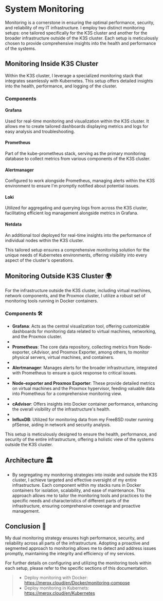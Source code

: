 # System Monitoring

Monitoring is a cornerstone in ensuring the optimal performance, security, and reliability of my IT infrastructure. I employ two distinct monitoring setups: one tailored specifically for the K3S cluster and another for the broader infrastructure outside of the K3S cluster. Each setup is meticulously chosen to provide comprehensive insights into the health and performance of the systems.

## Monitoring Inside K3S Cluster 

Within the K3S cluster, I leverage a specialized monitoring stack that integrates seamlessly with Kubernetes. This setup offers detailed insights into the health, performance, and logging of the cluster.
### Components 

#### **Grafana**
Used for real-time monitoring and visualization within the K3S cluster. It allows me to create tailored dashboards displaying metrics and logs for easy analysis and troubleshooting.

#### **Prometheus**
Part of the kube-prometheus stack, serving as the primary monitoring database to collect metrics from various components of the K3S cluster.

#### **Alertmanager**
Configured to work alongside Prometheus, managing alerts within the K3S environment to ensure I'm promptly notified about potential issues.

#### **Loki**
Utilized for aggregating and querying logs from across the K3S cluster, facilitating efficient log management alongside metrics in Grafana.

#### **Netdata**
An additional tool deployed for real-time insights into the performance of individual nodes within the K3S cluster.

This tailored setup ensures a comprehensive monitoring solution for the unique needs of Kubernetes environments, offering visibility into every aspect of the cluster's operations.
## Monitoring Outside K3S Cluster 🌍

For the infrastructure outside the K3S cluster, including virtual machines, network components, and the Proxmox cluster, I utilize a robust set of monitoring tools running in Docker containers.
### Components 🛠️

-    **Grafana**: Acts as the central visualization tool, offering customizable dashboards for monitoring data related to virtual machines, networking, and the Proxmox cluster.
-
-    **Prometheus**: The core data repository, collecting metrics from Node-exporter, cAdvisor, and Proxmox Exporter, among others, to monitor physical servers, virtual machines, and containers.
-
-    **Alertmanager**: Manages alerts for the broader infrastructure, integrated with Prometheus to ensure a quick response to critical issues.
-
-    **Node-exporter and Proxmox Exporter**: These provide detailed metrics on virtual machines and the Proxmox hypervisor, feeding valuable data into Prometheus for a comprehensive monitoring view.
-
-    **cAdvisor**: Offers insights into Docker container performance, enhancing the overall visibility of the infrastructure's health.
-
-    **InfluxDB**: Utilized for monitoring data from my FreeBSD router running pfSense, aiding in network and security analysis.

This setup is meticulously designed to ensure the health, performance, and security of the entire infrastructure, offering a holistic view of the systems outside the K3S cluster.
## Architecture 🏛️

- By segregating my monitoring strategies into inside and outside the K3S cluster, I achieve targeted and effective oversight of my entire infrastructure. Each component within my stacks runs in Docker containers for isolation, scalability, and ease of maintenance. This approach allows me to tailor the monitoring tools and practices to the specific needs and characteristics of different parts of the infrastructure, ensuring comprehensive coverage and proactive management.

## Conclusion 🎯

 My dual monitoring strategy ensures high performance, security, and reliability across all parts of the infrastructure. Adopting a proactive and segmented approach to monitoring allows me to detect and address issues promptly, maintaining the integrity and efficiency of my services.

For further details on configuring and utilizing the monitoring tools within each setup, please refer to the specific sections of this documentation.



> - Deploy monitoring with Docker: https://merox.cloud/en/Docker/monitoring-compose
> - Deploy monitoring in Kubernets: https://merox.cloud/en/Kubernetes

